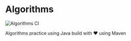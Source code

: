 # Algorithms


![Algorithms CI](https://github.com/ohbus/Algorithms/workflows/Algorithms%20CI/badge.svg)

Algorithms practice using Java build with :heart: using Maven
